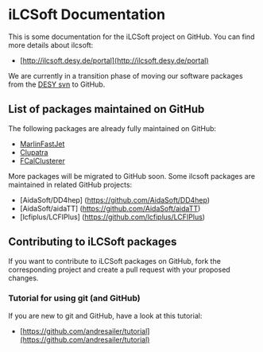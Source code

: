 # iLCSoft Documentation

This is some documentation for the iLCSoft project on GitHub.
You can find more details about ilcsoft:

- [http://ilcsoft.desy.de/portal](http://ilcsoft.desy.de/portal)


We are currently in a transition phase of moving our software packages from 
the [DESY svn](https://svnsrv.desy.de/websvn) to GitHub.

## List of packages maintained on GitHub

The following packages are already fully maintained on GitHub:

- [MarlinFastJet](https://github.com/iLCSoft/MarlinFastJet)
- [Clupatra](https://github.com/iLCSoft/Clupatra)
- [FCalClusterer](https://github.com/iLCSoft/FCalClusterer)


More packages will be migrated to GitHub soon.
Some ilcsoft packages are maintained in related GitHub projects:

- [AidaSoft/DD4hep]   (https://github.com/AidaSoft/DD4hep) 
- [AidaSoft/aidaTT]	  (https://github.com/AidaSoft/aidaTT) 
- [lcfiplus/LCFIPlus] (https://github.com/lcfiplus/LCFIPlus)

## Contributing to iLCSoft packages

If you want to contribute to iLCSoft packages on GitHub, fork the corresponding
project and create a pull request with your proposed changes.

### Tutorial for using git (and GitHub) 

If you are new to git and GitHub, have a look at this tutorial:

- [https://github.com/andresailer/tutorial](https://github.com/andresailer/tutorial)





